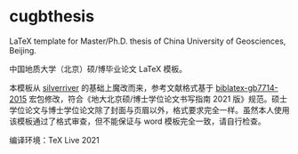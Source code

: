 # cugbthesis

LaTeX template for Master/Ph.D. thesis of China University of Geosciences, Beijing.

中国地质大学（北京）硕/博毕业论文 LaTeX 模板。

本模板从 [silverriver](https://github.com/silverriver/CUGBthesis) 的基础上魔改而来，参考文献格式基于 [biblatex-gb7714-2015](https://github.com/hushidong/biblatex-gb7714-2015) 宏包修改，符合《地大北京硕/博士学位论文书写指南 2021 版》规范。硕士学位论文与博士学位论文除了封面与页眉以外，格式要求完全一样。虽然本人使用该模板通过了格式审查，但不能保证与 word 模板完全一致，请自行检查。

编译环境：TeX Live 2021
